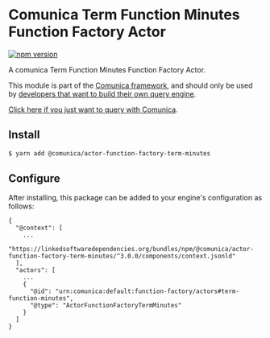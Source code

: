 # Comunica Term Function Minutes Function Factory Actor

[![npm version](https://badge.fury.io/js/%40comunica%2Factor-function-factory-term-function-minutes.svg)](https://www.npmjs.com/package/@comunica/actor-function-factory-term-minutes)

A comunica Term Function Minutes Function Factory Actor.

This module is part of the [Comunica framework](https://github.com/comunica/comunica),
and should only be used by [developers that want to build their own query engine](https://comunica.dev/docs/modify/).

[Click here if you just want to query with Comunica](https://comunica.dev/docs/query/).

## Install

```bash
$ yarn add @comunica/actor-function-factory-term-minutes
```

## Configure

After installing, this package can be added to your engine's configuration as follows:
```text
{
  "@context": [
    ...
    "https://linkedsoftwaredependencies.org/bundles/npm/@comunica/actor-function-factory-term-minutes/^3.0.0/components/context.jsonld"
  ],
  "actors": [
    ...
    {
      "@id": "urn:comunica:default:function-factory/actors#term-function-minutes",
      "@type": "ActorFunctionFactoryTermMinutes"
    }
  ]
}
```
